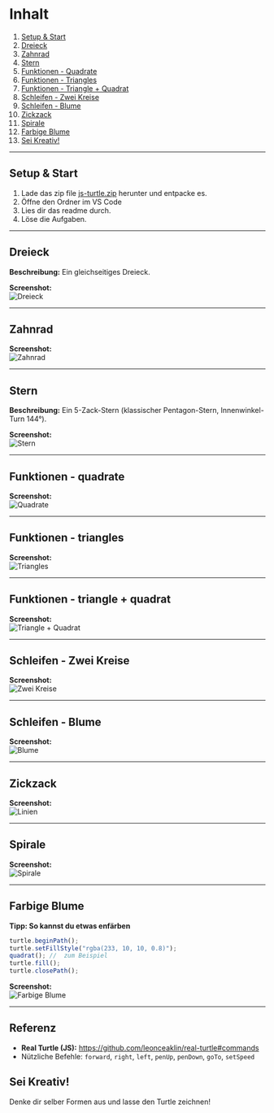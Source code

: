 # Inhalt

1. [Setup & Start](#setup--start)
2. [Dreieck](#dreieck)
3. [Zahnrad](#zahnrad)
4. [Stern](#stern)
5. [Funktionen - Quadrate](#funktionen---quadrate)
6. [Funktionen - Triangles](#funktionen---triangles)
7. [Funktionen - Triangle + Quadrat](#funktionen---triangle--quadrat)
8. [Schleifen - Zwei Kreise](#schleifen---zwei-kreise)
9. [Schleifen - Blume](#schleifen---blume)
10. [Zickzack](#zickzack)
11. [Spirale](#spirale)
12. [Farbige Blume](#farbige-blume)
13. [Sei Kreativ!](#sei-kreativ)

---

## Setup & Start

1. Lade das zip file  [js-turtle.zip](https://github.com/bbz-biel-informatik/288-programmiertechniken-webfrontend/raw/refs/heads/master/01%20-%20turtle/js-turtle.zip) herunter und entpacke es.
2. Öffne den Ordner im VS Code
3. Lies dir das readme durch.
4. Löse die Aufgaben.

---

## Dreieck

**Beschreibung:** Ein gleichseitiges Dreieck.

**Screenshot:**  
![Dreieck](images/dreieck.png)

---

## Zahnrad

**Screenshot:**  
![Zahnrad](images/zahnrad.png)

---

## Stern

**Beschreibung:** Ein 5-Zack-Stern (klassischer Pentagon-Stern, Innenwinkel-Turn 144°).

**Screenshot:**  
![Stern](images/stern.png)

---

## Funktionen - quadrate

**Screenshot:**  
![Quadrate](images/funktionen-quadrate.png)

---

## Funktionen - triangles

**Screenshot:**  
![Triangles](images/funktionen-triangles.png)

---

## Funktionen - triangle + quadrat

**Screenshot:**  
![Triangle + Quadrat](images/funktionen-triangle+quadrat.png)

---

## Schleifen - Zwei Kreise

**Screenshot:**  
![Zwei Kreise](images/schleifen-zwei-kreise.png)

---

## Schleifen - Blume

**Screenshot:**  
![Blume](images/schleifen-blume.png)

---

## Zickzack

**Screenshot:**  
![Linien](images/zickzack.png)

---

## Spirale

**Screenshot:**  
![Spirale](images/spirale.png)

---

## Farbige Blume

**Tipp: So kannst du etwas enfärben**

```javascript
turtle.beginPath();
turtle.setFillStyle("rgba(233, 10, 10, 0.8)");
quadrat(); //  zum Beispiel
turtle.fill();
turtle.closePath();
```

**Screenshot:**  
![Farbige Blume](images/farbige-blume.png)

---

## Referenz

- **Real Turtle (JS):** https://github.com/leonceaklin/real-turtle#commands
- Nützliche Befehle: `forward`, `right`, `left`, `penUp`, `penDown`, `goTo`, `setSpeed`


## Sei Kreativ!

Denke dir selber Formen aus und lasse den Turtle zeichnen!
